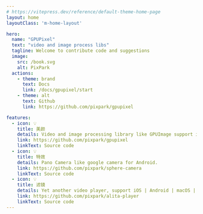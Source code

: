 ```yaml
---
# https://vitepress.dev/reference/default-theme-home-page
layout: home
layoutClass: 'm-home-layout'

hero:
  name: "GPUPixel"
  text: "video and image process libs"
  tagline: Welcome to contribute code and suggestions
  image:
    src: /book.svg
    alt: PixPark
  actions:
    - theme: brand
      text: Docs
      link: /docs/gpupixel/start
    - theme: alt
      text: Github
      link: https://github.com/pixpark/gpupixel

features:
  - icon: 💡
    title: 美颜
    details: Video and image processing library like GPUImage support iOS | macOS | Android
    link: https://github.com/pixpark/gpupixel
    linkText: Source code
  - icon: 💡
    title: 特效
    details: Pano Camera like google camera for Android.
    link: https://github.com/pixpark/sphere-camera
    linkText: Source code
  - icon: 💡
    title: 滤镜
    details: Yet another video player, support iOS | Android | macOS | Win
    link: https://github.com/pixpark/alita-player
    linkText: Source code
---
```


<style>
.m-home-layout .image-src:hover {
  transform: translate(-50%, -50%) rotate(666turn);
  transition: transform 59s 1s cubic-bezier(0.3, 0, 0.8, 1);
}

.m-home-layout .details small {
  opacity: 0.8;
}

.m-home-layout .item:last-child .details {
  display: flex;
  justify-content: flex-end;
  align-items: end;
}
</style>